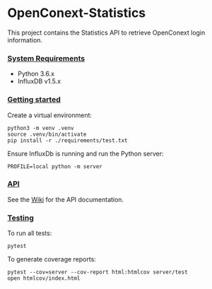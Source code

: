# OpenConext-Statistics

This project contains the Statistics API to retrieve OpenConext login information.

### [System Requirements](#system-requirements)

- Python 3.6.x
- InfluxDB v1.5.x


### [Getting started](#getting-started)

Create a virtual environment:
```
python3 -m venv .venv
source .venv/bin/activate
pip install -r ./requirements/test.txt
```
Ensure InfluxDb is running and run the Python server:
```
PROFILE=local python -m server
```
### [API](#api)

See the [Wiki](https://github.com/OpenConext/OpenConext-statistics/wiki) for the API documentation.

### [Testing](#testing)

To run all tests:
```
pytest
```
To generate coverage reports:
```
pytest --cov=server --cov-report html:htmlcov server/test
open htmlcov/index.html
```
